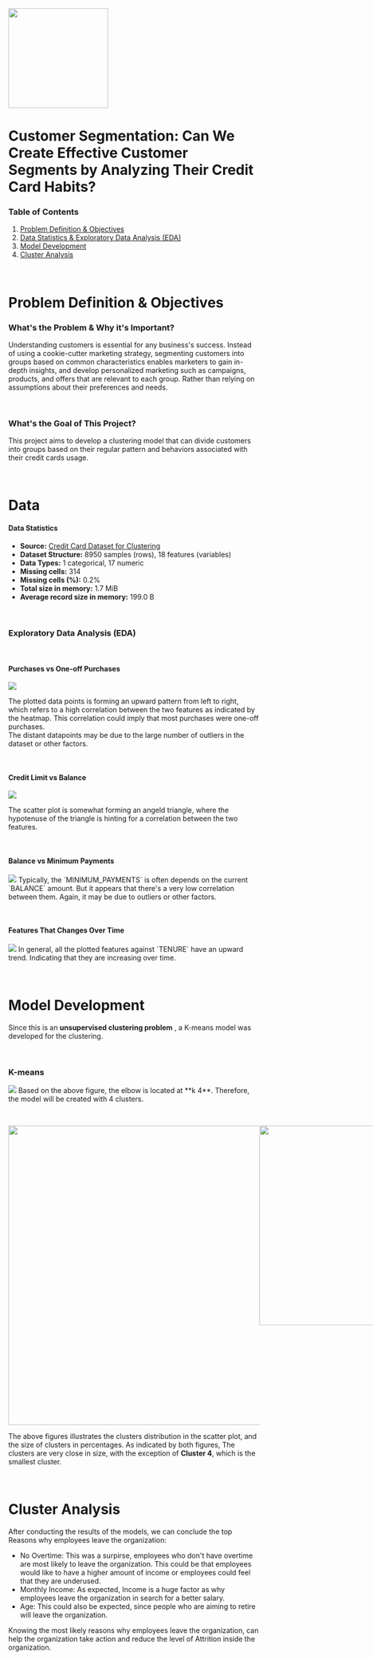<img src="https://taptapcredit.com/wp-content/uploads/2020/01/credit-card.gif" width="200"/>

# Customer Segmentation: Can We Create Effective Customer Segments by Analyzing Their Credit Card Habits?

### Table of Contents
1. [Problem Definition & Objectives](#header-1)
2. [Data Statistics & Exploratory Data Analysis (EDA)](#data)
3. [Model Development](#model-development)
4. [Cluster Analysis](#cluster-analysis)

&nbsp;
# <a id="header-1"></a> Problem Definition & Objectives
### What's the Problem & Why it's Important?
Understanding customers is essential for any business's success. Instead of using a cookie-cutter marketing strategy, segmenting customers into groups based on common characteristics enables marketers to gain in-depth insights, and develop personalized marketing such as campaigns, products, and offers that are relevant to each group. Rather than relying on assumptions about their preferences and needs.

&nbsp;
### What's the Goal of This Project?
This project aims to develop a clustering model that can divide customers into groups based on their regular pattern and behaviors associated with their credit cards usage.
   
&nbsp;
# Data
#### Data Statistics
* **Source:** [Credit Card Dataset for Clustering](https://www.kaggle.com/datasets/arjunbhasin2013/ccdata)
* **Dataset Structure:** 8950 samples (rows), 18 features (variables)
* **Data Types:** 1 categorical, 17 numeric
* **Missing cells:** 314
* **Missing cells (%):**	0.2%
* **Total size in memory:**	1.7 MiB
* **Average record size in memory:**	199.0 B


&nbsp;
### Exploratory Data Analysis (EDA) 

&nbsp;
#### **Purchases vs One-off Purchases**
<img src="Screenshots/PURCHASES vs ONEOFF_PURCHASES.png"/>

The plotted data points is forming an upward pattern from left to right, which refers to a high correlation between the two features as indicated by the heatmap. This correlation could imply that most purchases were one-off purchases.  
The distant datapoints may be due to the large number of outliers in the dataset or other factors.

&nbsp;
#### **Credit Limit vs Balance**
<img src="Screenshots/CREDIT_LIMIT vs BALANCE.png"/>

The scatter plot is somewhat forming an angeld triangle, where the hypotenuse of the triangle is hinting for a correlation between the two features.

&nbsp;
#### Balance vs Minimum Payments
<img src="Screenshots/BALANCE vs MINIMUM_PAYMENTS.png"/>
Typically, the `MINIMUM_PAYMENTS` is often depends on the current `BALANCE` amount. But it appears that there's a very low correlation between them. Again, it may be due to outliers or other factors.

&nbsp;
#### Features That Changes Over Time
<img src="Screenshots/Features That Changes Over Time.png"/>
In general, all the plotted features against `TENURE` have an upward trend. Indicating that they are increasing over time.

&nbsp;&nbsp;
# Model Development
Since this is an **unsupervised clustering problem** , a K-means model was developed for the clustering.

&nbsp;
### K-means
<img src="Screenshots/vlaue of k.png"/>
Based on the above figure, the elbow is located at **k  4**. Therefore, the model will be created with 4 clusters.

&nbsp;
<div style="display: flex;">
    <img src="Screenshots/Customer Segmentation Using K-Means Clustering.png" width="600" />
    <img src="Screenshots/Size of Clusters in Percentages.png" width="400" />
</div>

The above figures illustrates the clusters distribution in the scatter plot, and the size of clusters in percentages. As indicated by both figures, The clusters are very close in size, with the exception of **Cluster 4**, which is the smallest cluster.


&nbsp;
# Cluster Analysis
After conducting the results of the models, we can conclude the top Reasons why employees leave the organization:
* No Overtime: This was a surpirse, employees who don't have overtime are most likely to leave the organization. This could be that employees would like to have a higher amount of income or employees could feel that they are underused.
* Monthly Income: As expected, Income is a huge factor as why employees leave the organization in search for a better salary.
* Age: This could also be expected, since people who are aiming to retire will leave the organization.
  
Knowing the most likely reasons why employees leave the organization, can help the organization take action and reduce the level of Attrition inside the organization.
